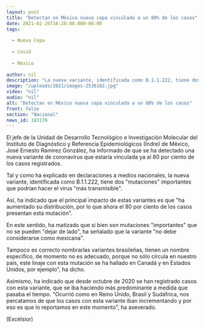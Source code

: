 ```yaml
---
layout: post
title: "Detectan en México nueva cepa vinculada a un 80% de los casos"
date: 2021-02-26T16:28:00.000-06:00
tags:
  
  - Nueva Cepa
  
  - Covid
  
  - México
  
author: nil
description: "La nueva variante, identificada como B.1.1.222, tiene dos mutaciones importantes que podrían hacer el virus más transmisible"
image: "/uploads/2021/images-2536182.jpg"
video: "nil"
audio: "nil"
alt: "Detectan en México nueva cepa vinculada a un 80% de los casos"
front: false
section: "Nacional"
news_id: 183170
---
```


El jefe de la Unidad de Desarrollo Tecnológico e Investigación Molecular del Instituto de Diagnóstico y Referencia Epidemiológicos (Indre) de México, José Ernesto Ramírez González, ha informado de que se ha detectado una nueva variante de coronavirus que estaría vinculada ya al 80 por ciento de los casos registrados.

Tal y como ha explicado en declaraciones a medios nacionales, la nueva variante, identificada como B.1.1.222, tiene dos "mutaciones" importantes que podrían hacer el virus "más transmisible".

Así, ha indicado que el principal impacto de estas variantes es que "ha aumentado su distribución, por lo que ahora el 80 por ciento de los casos presentan esta mutación".

En este sentido, ha matizado que si bien son mutaciones "importantes" que no se pueden "dejar de lado", ha señalado que la variante "no debe considerarse como mexicana".

Tampoco es correcto nombrarlas variantes brasileñas, tienen un nombre específico, de momento no es adecuado, porque no sólo circula en nuestro país, este linaje con esta mutación se ha hallado en Canadá y en Estados Unidos, por ejemplo", ha dicho.

Asimismo, ha indicado que desde octubre de 2020 se han registrado casos con esta variante, que se iba haciendo más predominante a medida que pasaba el tiempo. "Ocurrió como en Reino Unido, Brasil y Sudáfrica, nos percatamos de que los casos con esta variante iban incrementando y por eso es que lo reportamos en este momento", ha aseverado.

(Excélsior)